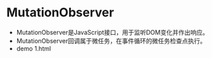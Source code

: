 # MutationObserver

- MutationObserver是JavaScript接口，用于监听DOM变化并作出响应。
- MutationObserver回调属于微任务，在事件循环的微任务检查点执行。
- demo 1.html
